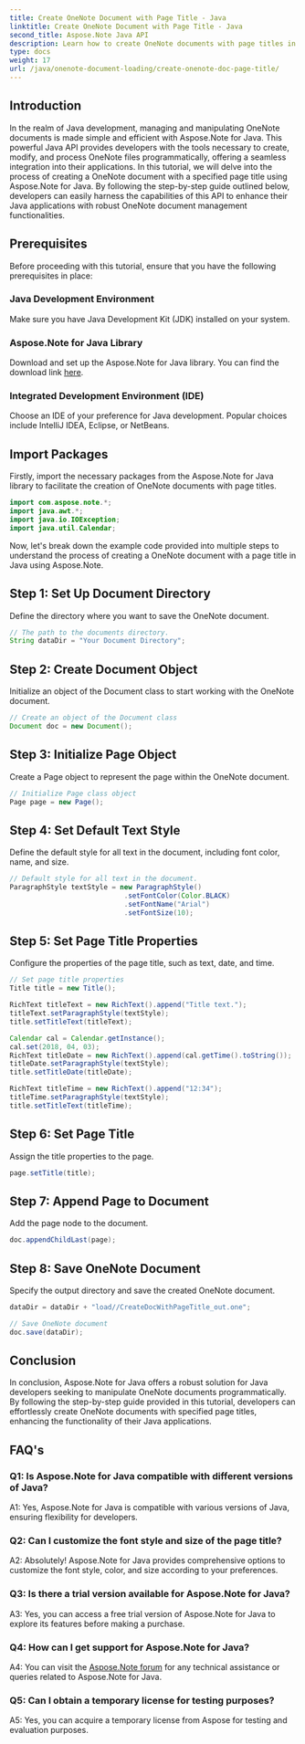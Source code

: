 ```yaml
---
title: Create OneNote Document with Page Title - Java
linktitle: Create OneNote Document with Page Title - Java
second_title: Aspose.Note Java API
description: Learn how to create OneNote documents with page titles in Java using Aspose.Note for Java. Comprehensive tutorial with code examples.
type: docs
weight: 17
url: /java/onenote-document-loading/create-onenote-doc-page-title/
---
```

## Introduction

In the realm of Java development, managing and manipulating OneNote documents is made simple and efficient with Aspose.Note for Java. This powerful Java API provides developers with the tools necessary to create, modify, and process OneNote files programmatically, offering a seamless integration into their applications. In this tutorial, we will delve into the process of creating a OneNote document with a specified page title using Aspose.Note for Java. By following the step-by-step guide outlined below, developers can easily harness the capabilities of this API to enhance their Java applications with robust OneNote document management functionalities.

## Prerequisites

Before proceeding with this tutorial, ensure that you have the following prerequisites in place:

### Java Development Environment

Make sure you have Java Development Kit (JDK) installed on your system.

### Aspose.Note for Java Library

Download and set up the Aspose.Note for Java library. You can find the download link [here](https://releases.aspose.com/note/java/).

### Integrated Development Environment (IDE)

Choose an IDE of your preference for Java development. Popular choices include IntelliJ IDEA, Eclipse, or NetBeans.

## Import Packages

Firstly, import the necessary packages from the Aspose.Note for Java library to facilitate the creation of OneNote documents with page titles.

```java
import com.aspose.note.*;
import java.awt.*;
import java.io.IOException;
import java.util.Calendar;
```

Now, let's break down the example code provided into multiple steps to understand the process of creating a OneNote document with a page title in Java using Aspose.Note.

## Step 1: Set Up Document Directory

Define the directory where you want to save the OneNote document.

```java
// The path to the documents directory.
String dataDir = "Your Document Directory";
```

## Step 2: Create Document Object

Initialize an object of the Document class to start working with the OneNote document.

```java
// Create an object of the Document class
Document doc = new Document();
```

## Step 3: Initialize Page Object

Create a Page object to represent the page within the OneNote document.

```java
// Initialize Page class object
Page page = new Page();
```

## Step 4: Set Default Text Style

Define the default style for all text in the document, including font color, name, and size.

```java
// Default style for all text in the document.
ParagraphStyle textStyle = new ParagraphStyle()
                            .setFontColor(Color.BLACK)
                            .setFontName("Arial")
                            .setFontSize(10);
```

## Step 5: Set Page Title Properties

Configure the properties of the page title, such as text, date, and time.

```java
// Set page title properties
Title title = new Title();

RichText titleText = new RichText().append("Title text.");
titleText.setParagraphStyle(textStyle);
title.setTitleText(titleText);

Calendar cal = Calendar.getInstance();
cal.set(2018, 04, 03);
RichText titleDate = new RichText().append(cal.getTime().toString());
titleDate.setParagraphStyle(textStyle);
title.setTitleDate(titleDate);

RichText titleTime = new RichText().append("12:34");
titleTime.setParagraphStyle(textStyle);
title.setTitleText(titleTime);
```

## Step 6: Set Page Title

Assign the title properties to the page.

```java
page.setTitle(title);
```

## Step 7: Append Page to Document

Add the page node to the document.

```java
doc.appendChildLast(page);
```

## Step 8: Save OneNote Document

Specify the output directory and save the created OneNote document.

```java
dataDir = dataDir + "load//CreateDocWithPageTitle_out.one";

// Save OneNote document
doc.save(dataDir);
```

## Conclusion

In conclusion, Aspose.Note for Java offers a robust solution for Java developers seeking to manipulate OneNote documents programmatically. By following the step-by-step guide provided in this tutorial, developers can effortlessly create OneNote documents with specified page titles, enhancing the functionality of their Java applications.

## FAQ's

### Q1: Is Aspose.Note for Java compatible with different versions of Java?

A1: Yes, Aspose.Note for Java is compatible with various versions of Java, ensuring flexibility for developers.

### Q2: Can I customize the font style and size of the page title?

A2: Absolutely! Aspose.Note for Java provides comprehensive options to customize the font style, color, and size according to your preferences.

### Q3: Is there a trial version available for Aspose.Note for Java?

A3: Yes, you can access a free trial version of Aspose.Note for Java to explore its features before making a purchase.

### Q4: How can I get support for Aspose.Note for Java?

A4: You can visit the [Aspose.Note forum](https://forum.aspose.com/c/note/28) for any technical assistance or queries related to Aspose.Note for Java.

### Q5: Can I obtain a temporary license for testing purposes?

A5: Yes, you can acquire a temporary license from Aspose for testing and evaluation purposes.
